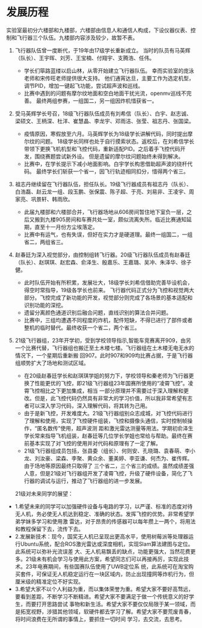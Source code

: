 # 发展历程
实验室最初分六楼部和九楼部，六楼部由信息人和通信人构成，下设仪器仪表、控制和飞行器三个队伍。九楼部内容涉及较少，故暂不表。 
1. 飞行器队伍曾一度断代，于19年由17级学长重新成立。 当时的队员有马英辉（队长）、王宇晖、刘芳、王宝楠、付翔宇、支腾浩、任伟。 
   - 学长们筚路蓝缕以启山林，从零开始建立飞行器队伍。 幸而实验室的庞泳老师和宋传旺老师提供很大支持。
   他们通宵达旦，主要工作为选定机型，调节PID，增加一键起飞功能，尝试超声波和巡线。 
   - 比赛中遇到的问题有摩尔纹地面和空白地面干扰光流，openmv巡线不完善。 最终两组参赛，一组国二，另一组因炸机惜获省一。

2. 受马英辉学长号召，18级飞行器队伍成员有刘希信（队长）、白宇、赵志诚、梁硕文、王柄深、杜洋、崔慧晶、李龙宇、邓雨洁、张莹、祖志丹、张国梁。
   - 疫情原因，寒假放至六月。马英辉学长为18级学长讲解代码，同时提出摩尔纹的问题。
   18级学长同样也处于自行摸索状态。返校后，在刘希信学长带领下更换飞机机型和飞控代码，重新适配PID。之后着手飞控代码开发，围绕赛题尝试新外设。
   但是遗留的摩尔纹问题始终未得到解决。
   - 比赛中，在学长提示下减小地面影响。白宇学长构思借助超声波的绕杆代码。
   最终学长们斩获一个省一，因飞行轨迹相同扣分，惜得两个省三。
3. 祖志丹继续留在飞行器队伍，担任队长。19级飞行器成员有祖志丹（队长）、白浩磊、赵云龙一组、段玉鹏、张保震、陈子超、于亮、刘易非、王凌宇、周家亮、巩景轩、韩雨欣。
   - 此届九楼部和六楼部合并，飞行器场地从606房间暂住地下室负一层，之后又搬到九楼905房间和车赛共处一室，颇似流离失所。临近比赛通知延期，直至十一月份方尘埃落定。
   - 比赛中有运气，也有失误，但好在实力才是硬道理。最终一组国二，一组省二，两组省三。
4. 赵春廷为深入视觉部分，由控制组转飞行器。20级飞行器队伍成员有赵春廷（队长）、赵琪琪、赵宏森、俞泽生、殷嘉乐、王嘉璐、吴冲、朱泽华、徐子健。
   - 此时队伍开始有所积累，发展壮大，18级学长刘希信借助完善毕设机会，得空时常指导，19级各学长也前来。
   飞行器代码正式分为飞控和视觉两大部分。飞控完成了新功能的开发，视觉部分则完成了各场景的基本适配和识别功能的深挖。
   - 遗留分离颜色通道识别后融合问题，直线识别的算法合并问题。
   - 比赛中，三组均遭遇不同程度的炸机，配件短缺，不得已进行了部件或者整机的临时替代。最终收获一个省二，两个省三。
5. 21级飞行器组，23年开学初，受到学校领导指示,智能车竞赛离开909，由另一个比赛代替，飞行器组也搬迁至土木楼七楼。飞行器组在土木楼无电无水的情况下，一个星期后重新搬 
   回907。此时907和909均比赛占据，于是飞行器组顺势扩大了场地和测试区域。
   - 在20级赵春廷学长和赵琪琪学姐的努力下，学校领导和秦老师为飞行器更换了性能更优的飞控，即21级飞行器组23年国赛所使用的“凌霄飞控”。凌霄飞控相比之下更加集成，相当 
   一部分原理并不需要过于深入理解和更改。但是，此飞控代码仍然具有非常大的学习价值，所以我非常希望有志者可以深入学习代码，深入理解代码，将其转为己用。
   - 由于是新飞控，开发难度大。21级飞行器组别众志成城，对飞控代码进行了理解和使用，实现了飞控硬件组装，飞控和摄像头通信，实时控制帧操作，“匿名数传”使用，超声波测 
   距和激光雷达测量等用法。学期初俞泽生学长常来指导飞机组装，赵春廷等几位学长学姐也常给与帮助。最终在赛前基本实现了对飞控的使用并对代码和原理有了一定了解。
   - 21级飞行器组成员包括，张县委（组长）、何则安、孔晓璐、袁春萌、李小龙、刘汝豪、梁森、李聚、黄众余、董美婷、李亚谦、何杰为、崔传辉。由于场地等原因最终只取得了 
   三个省二，三个省三的成绩。虽然成绩差强人意，但是21级对飞行器组开发了凌霄飞控，升级了硬件设备，简化了飞行器的调试与运行，推动了飞行器组的进一步发展。

   21级对未来同学的展望：
  - 1.希望未来的同学可以加强硬件设备与电路的学习，以严谨、标准的态度对待无人机，务必使无人机达到稳定、准确的状态。发挥飞控的优势。非常希望学弟学妹多学习和使用激 
  雷达，对于昂贵的传感器可以每年攒上一两个，将用法和教程保留下去，流传下去。
  - 2.发展新技术：现今，国奖无人机已呈现出更高水平，使用树莓派等处理器运行Ubuntu系统，配合ROS激光雷达或深度相机，实现Slam算法建图与定位。此系统可以弥补光流误差 
  大、无人机易飘丢的缺点，功能更强大，当然花费更多。21级未有机会学习与使用此方案，希望同志们可以再接再厉，实现此技术。23年电赛期间，有些国赛队伍使用了UWB定位系 
  统，此系统可在淘宝购买套件，可保证无人机稳定运行在一块区域内，防止出现撞网等炸机行为，但厘米级的精准定位不好实现。
  - 3.希望大家不以个人利益为重，而以集体荣誉为重。希望大家不要好高骛远，要看到差距，不断学习不断精进。希望大家不要满足于做一个传统意义的好学生，而要打开思路尝试 
  事物和新生活。希望大家不要仅仅局限于某一领域，而是拓宽视野，涉猎其他领域，软硬件都去学习了解。希望大家不要荒废青春，将时间浪费在无所谓的事情上，要抓住一切时间 
    学习，去交流，去思考。
